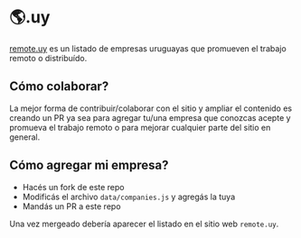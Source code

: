 # 🌎.uy

[remote.uy](http://remote.uy) es un listado de empresas uruguayas que promueven el trabajo remoto o distribuído.

## Cómo colaborar?

La mejor forma de contribuir/colaborar con el sitio y ampliar el contenido es creando un PR ya sea para agregar tu/una empresa que conozcas acepte y promueva el trabajo remoto o para mejorar cualquier parte del sitio en general.

## Cómo agregar mi empresa?

- Hacés un fork de este repo
- Modificás el archivo `data/companies.js` y agregás la tuya
- Mandás un PR a este repo

Una vez mergeado debería aparecer el listado en el sitio web `remote.uy`.
